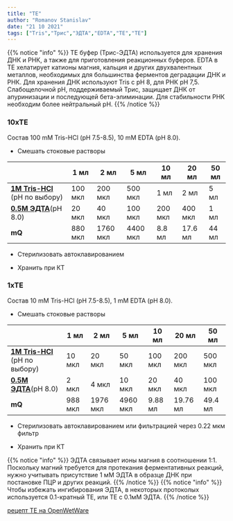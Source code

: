 ```yaml
---
title: "TE"
author: "Romanov Stanislav"
date: "21 10 2021"
tags: ["Tris","Трис","ЭДТА","EDTA","TE","ТЕ"]
---
```


{{% notice "info" %}}
ТЕ буфер (Трис-ЭДТА) используется для хранения ДНК и РНК, а также для приготовления реакционных буферов. EDTA в TE хелатирует катионы магния, кальция и других двухвалентных металлов, необходимых для большинства ферментов деградации ДНК и РНК. Для хранения ДНК используют Tris с pH 8, для РНК pH 7,5. Слабощелочной pH, поддерживаемый Трис, защищает ДНК от апуринизации и последующей бета-элиминации. Для стабильности РНК необходим более нейтральный pH.
{{% /notice %}}

### 10xTE

Cостав 100 mM Tris-HCl (pH 7.5-8.5), 10 mM EDTA (pH 8.0).

-   Смешать стоковые растворы

|                                                            | 1 мл    | 2 мл     | 5 мл     | 10 мл   | 20 мл   | 50 мл |
|------------------------------------------------------------|---------|----------|----------|---------|---------|-------|
| [**1M Tris-HCl**](labreagents/buffers/tris) (pH по выбору) | 100 мкл | 200 мкл  | 500 мкл  | 1 мл    | 2 мл    | 5 мл  |
| [**0.5М ЭДТА**](labreagents/buffers/edta)(pH 8.0)          | 20 мкл  | 40 мкл   | 100 мкл  | 200 мкл | 400 мкл | 1 мл  |
| **mQ**                                                     | 880 мкл | 1760 мкл | 4400 мкл | 8.8 мл  | 17.6 мл | 44 мл |

-   Стерилизовать автоклавированием

-   Хранить при КТ

### 1xTE

Cостав 10 mM Tris-HCl (pH 7.5-8.5), 1 mM EDTA (pH 8.0).

-   Смешать стоковые растворы

|                                                            | 1 мл    | 2 мл     | 5 мл     | 10 мл   | 20 мл    | 50 мл   |
|------------------------------------------------------------|---------|----------|----------|---------|----------|---------|
| [**1M Tris-HCl**](labreagents/buffers/tris) (pH по выбору) | 10 мкл  | 20 мкл   | 50 мкл   | 100 мкл | 200 мкл  | 500 мкл |
| [**0.5М ЭДТА**](labreagents/buffers/edta)(pH 8.0)          | 2 мкл   | 4 мкл    | 10 мкл   | 20 мкл  | 40 мкл   | 100 мкл |
| **mQ**                                                     | 988 мкл | 1976 мкл | 4960 мкл | 9.88 мл | 19.76 мл | 49.4 мл |

-   Стерилизовать автоклавированием или фильтрацией через 0.22 мкм фильтр

-   Хранить при КТ

{{% notice "info" %}}
ЭДТА связывает ионы магния в соотношении 1:1. Поскольку магний требуется для протекания ферментативных реакций, нужно учитывать присутствие 1 мМ ЭДТА в образце ДНК при постановке ПЦР и других реакций.
{{% /notice %}}
{{% notice "info" %}}
Чтобы избежать ингибирования ЭДТА, в некоторых протоколых используется 0.1-кратный ТЕ, или ТЕ с 0.1мМ ЭДТА.
{{% /notice %}}

[рецепт TE на OpenWetWare](https://openwetware.org/wiki/TE)
